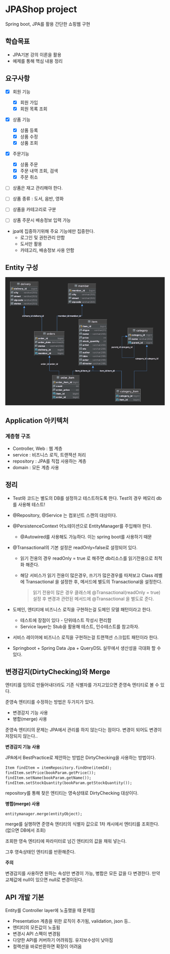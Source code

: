# JPAShop project

Spring boot, JPA를 활용 간단한 쇼핑웹 구현

## 학습목표

- JPA기본 강의 이론을 활용
- 예제를 통해 핵심 내용 정리

## 요구사항

- [x] 회원 기능
    - [x] 회원 가입
    - [x] 회원 목록 조회
- [x] 상품 기능
    - [x] 상품 등록
    - [x] 상품 수정
    - [x] 상품 조회
- [x] 주문기능
    - [x] 상품 주문
    - [x] 주문 내역 조회, 검색
    - [x] 주문 취소

- [ ] 상품은 재고 관리해야 한다.
- [ ] 상품 종류 : 도서, 음반, 영화
- [ ] 상품을 카테고리로 구분
- [ ] 상품 주문시 배송정보 입력 가능


- jpa에 집중하기위해 주요 기능에만 집중한다.
    - 로그인 및 권한관리 안함
    - 도서만 활용
    - 카테고리, 배송정보 사용 안함

## Entity 구성

![img.png](./images/EntityDiagram.png)

## Application 아키텍처

### 계층형 구조

- Controller, Web : 웹 계층
- service : 비즈니스 로직, 트랜잭션 처리
- repository : JPA를 직접 사용하는 계층
- domain : 모든 계층 사용

## 정리

- Test와 코드는 별도의 DB를 설정하고 테스트하도록 한다. Test의 경우 메모리 db를 사용해 테스트!

- @Repository, @Service 는 컴포넌트 스캔의 대상이다.

- @PersistenceContext 어노테이션으로 EntityManager를 주입해야 한다.

  - @Autowired를 사용해도 가능하다. 이는 spring boot를 사용하기 때문

- @Transactional의 기본 설정은 readOnly=false로 설정되어 있다.

  - 읽기 전용의 경우 readOnly = true 로 해주면 db리소스를 읽기전용으로 최적화 해준다.

  - 해당 서비스가 읽기 전용이 많은경우, 쓰기가 많은경우를 따져보고 Class 레벨에 Transactional 을 설정한 후, 메서드에 별도의 Transactional을 설정한다.

    > 읽기 전용이 많은 경우 클래스에 @Transactional(readOnly = true) 설정 후 변경과 관련된 메서드에 @Transactional 을 별도로 준다.

- 도메인, 엔티티에 비즈니스 로직을 구현하는걸 도메인 모델 패턴이라고 한다.
  - 테스트에 장점이 있다 - 단위테스트 작성시 편리함
  - Service layer는 Stub을 활용해 테스트, 인수테스트를 참고하자.
- 서비스 레이어에 비즈니스 로직을 구현하는걸 트랜잭션 스크립트 패턴이라 한다.
- Springboot + Spring Data Jpa + QueryDSL 실무에서 생산성을 극대화 할 수 있다.

## 변경감지(DirtyChecking)와 Merge

엔티티를 임의로 만들어내더라도 기존 식별자를 가지고있으면 준영속 엔티티로 볼 수 있다.

준영속 엔티티를 수정하는 방법은 두가지가 있다.

- 변경감지 기능 사용
- 병합(merge) 사용

준영속 엔티티의 문제는 JPA에서 관리를 하지 않는다는 점이다. 변경이 되어도 변경이 저장되지 않는다..

**변경감지 기능 사용**

JPA에서 BestPractice로 제안하는 방법은 DirtyChecking을 사용하는 방법이다.

```
Item findItem = itemRepository.findOne(itemId);
findItem.setPrice(bookParam.getPrice());
findItem.setName(bookParam.getName());
findItem.setStockQuantity(bookParam.getStockQuantity());
```

repository를 통해 찾은 엔티티는 영속상태로 DirtyChecking 대상이다.

**병합(merge) 사용**

```
entitymanager.merge(entityObject);
```

merge를 실행하면 준영속 엔티티의 식별자 값으로 1차 캐시에서 엔티티를 조회한다.(없으면 DB에서 조회)

조회한 영속 엔티티에 파라미터로 넘긴 엔티티의 값을 채워 넣는다.

그후 영속상태인 엔티티를 반환해준다.

**주의**

변경감지를 사용하면 원하는 속성만 변경이 가능, 병합은 모든 값을 다 변경한다. 만약 교체값에 null이 있으면 null로 변경이된다.

## API 개발 기본

Entity를 Controller layer에 노출했을 때 문제점

- Presentation 계층을 위한 로직이 추가됨, validation, json 등..
- 엔티티의 모든값이 노출됨
- 변경시 API 스펙이 변경됨
- 다양한 API를 커버하기 어려워짐. 유지보수성이 낮아짐
- 컬랙션을 바로반환하면 확장이 어려움

